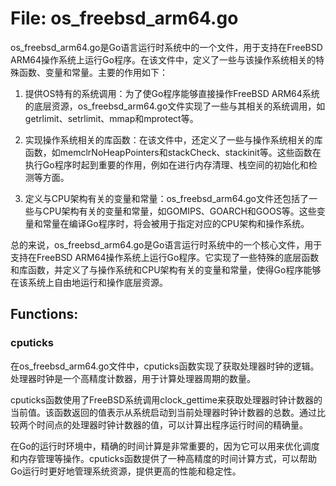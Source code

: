 # File: os_freebsd_arm64.go

os_freebsd_arm64.go是Go语言运行时系统中的一个文件，用于支持在FreeBSD ARM64操作系统上运行Go程序。在该文件中，定义了一些与该操作系统相关的特殊函数、变量和常量。主要的作用如下：

1. 提供OS特有的系统调用：为了使Go程序能够直接操作FreeBSD ARM64系统的底层资源，os_freebsd_arm64.go文件实现了一些与其相关的系统调用，如getrlimit、setrlimit、mmap和mprotect等。

2. 实现操作系统相关的库函数：在该文件中，还定义了一些与操作系统相关的库函数，如memclrNoHeapPointers和stackCheck、stackinit等。这些函数在执行Go程序时起到重要的作用，例如在进行内存清理、栈空间的初始化和检测等方面。

3. 定义与CPU架构有关的变量和常量：os_freebsd_arm64.go文件还包括了一些与CPU架构有关的变量和常量，如GOMIPS、GOARCH和GOOS等。这些变量和常量在编译Go程序时，将会被用于指定对应的CPU架构和操作系统。

总的来说，os_freebsd_arm64.go是Go语言运行时系统中的一个核心文件，用于支持在FreeBSD ARM64操作系统上运行Go程序。它实现了一些特殊的底层函数和库函数，并定义了与操作系统和CPU架构有关的变量和常量，使得Go程序能够在该系统上自由地运行和操作底层资源。

## Functions:

### cputicks

在os_freebsd_arm64.go文件中，cputicks函数实现了获取处理器时钟的逻辑。处理器时钟是一个高精度计数器，用于计算处理器周期的数量。

cputicks函数使用了FreeBSD系统调用clock_gettime来获取处理器时钟计数器的当前值。该函数返回的值表示从系统启动到当前处理器时钟计数器的总数。通过比较两个时间点的处理器时钟计数器的值，可以计算出程序运行时间的精确量。

在Go的运行时环境中，精确的时间计算是非常重要的，因为它可以用来优化调度和内存管理等操作。cputicks函数提供了一种高精度的时间计算方式，可以帮助Go运行时更好地管理系统资源，提供更高的性能和稳定性。



